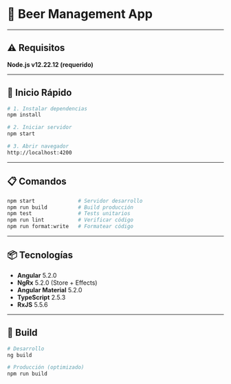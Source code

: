 # 🍺 Beer Management App

---

## ⚠️ Requisitos

**Node.js v12.22.12 (requerido)**

---

## 🚀 Inicio Rápido

```bash
# 1. Instalar dependencias
npm install

# 2. Iniciar servidor
npm start

# 3. Abrir navegador
http://localhost:4200
```

---

## 📋 Comandos

```bash
npm start              # Servidor desarrollo
npm run build          # Build producción
npm test               # Tests unitarios
npm run lint           # Verificar código
npm run format:write   # Formatear código
```

---

## 📦 Tecnologías

- **Angular** 5.2.0
- **NgRx** 5.2.0 (Store + Effects)
- **Angular Material** 5.2.0
- **TypeScript** 2.5.3
- **RxJS** 5.5.6

---

## 🔧 Build

```bash
# Desarrollo
ng build

# Producción (optimizado)
npm run build
```
